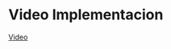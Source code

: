 # Video Implementacion
[Video](https://drive.google.com/file/d/1kIAI5_p6-mFUYji0ooLwTCI1zaecBTLX/view?usp=sharing)
